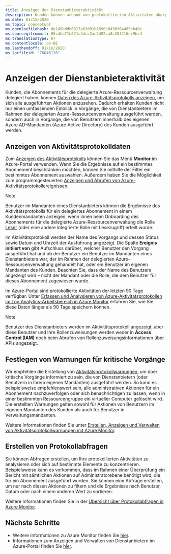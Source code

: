 ```yaml
---
title: Anzeigen der Dienstanbieteraktivität
description: Kunden können anhand von protokollierten Aktivitäten überprüfen, welche Aktionen Dienstanbieter im Rahmen der delegierten Azure-Ressourcenverwaltung ausgeführt haben.
ms.date: 01/15/2020
ms.topic: conceptual
ms.openlocfilehash: de149bddb6917a63d91b1890c0430f64465cb40c
ms.sourcegitcommit: 05cdbb71b621c4dcc2ae2d92ca8c20f216ec9bc4
ms.translationtype: HT
ms.contentlocale: de-DE
ms.lasthandoff: 01/16/2020
ms.locfileid: "76046110"
---
```

# <a name="view-service-provider-activity"></a>Anzeigen der Dienstanbieteraktivität

Kunden, die Abonnements für die delegierte Azure-Ressourcenverwaltung delegiert haben, können [Daten des Azure-Aktivitätsprotokolls anzeigen](../../azure-monitor/platform/platform-logs-overview.md), um sich alle ausgeführten Aktionen anzusehen. Dadurch erhalten Kunden nicht nur einen umfassenden Einblick in Vorgänge, die von Dienstanbietern im Rahmen der delegierten Azure-Ressourcenverwaltung ausgeführt werden, sondern auch in Vorgänge, die von Benutzern innerhalb des eigenen Azure AD-Mandanten (Azure Active Directory) des Kunden ausgeführt werden.

## <a name="view-activity-log-data"></a>Anzeigen von Aktivitätsprotokolldaten

Zum [Anzeigen des Aktivitätsprotokolls](../../azure-monitor/platform/activity-log-view.md) können Sie das Menü **Monitor** im Azure-Portal verwenden. Wenn Sie die Ergebnisse auf ein bestimmtes Abonnement beschränken möchten, können Sie mithilfe der Filter ein bestimmtes Abonnement auswählen. Außerdem haben Sie die Möglichkeit zum programmgesteuerten [Anzeigen und Abrufen von Azure-Aktivitätsprotokollereignissen](../../azure-monitor/platform/activity-log-view.md).

> [!NOTE]
> Benutzer im Mandanten eines Dienstanbieters können die Ergebnisse des Aktivitätsprotokolls für ein delegiertes Abonnement in einem Kundenmandanten anzeigen, wenn ihnen beim Onboarding des Abonnements für die delegierte Azure-Ressourcenverwaltung die Rolle [Leser](../../role-based-access-control/built-in-roles.md#reader) (oder eine andere integrierte Rolle mit Lesezugriff) erteilt wurde.

Im Aktivitätsprotokoll werden der Name des Vorgangs und dessen Status sowie Datum und Uhrzeit der Ausführung angezeigt. Die Spalte **Ereignis initiiert von** gibt Aufschluss darüber, welcher Benutzer den Vorgang ausgeführt hat und ob der Benutzer ein Benutzer im Mandanten eines Dienstanbieters war, der im Rahmen der delegierten Azure-Ressourcenverwaltung gehandelt hat, oder ein Benutzer im eigenen Mandanten des Kunden. Beachten Sie, dass der Name des Benutzers angezeigt wird – nicht der Mandant oder die Rolle, die dem Benutzer für dieses Abonnement zugewiesen wurde.

Im Azure-Portal sind protokollierte Aktivitäten der letzten 90 Tage verfügbar. Unter [Erfassen und Analysieren von Azure-Aktivitätsprotokollen im Log Analytics-Arbeitsbereich in Azure Monitor](../../azure-monitor/platform/activity-log-collect.md) erfahren Sie, wie Sie diese Daten länger als 90 Tage speichern können.

> [!NOTE]
> Benutzer des Dienstanbieters werden im Aktivitätsprotokoll angezeigt, aber diese Benutzer und Ihre Rollenzuweisungen werden weder in **Access Control (IAM)** noch beim Abrufen von Rollenzuweisungsinformationen über APIs angezeigt.

## <a name="set-alerts-for-critical-operations"></a>Festlegen von Warnungen für kritische Vorgänge

Wir empfehlen die Erstellung von [Aktivitätsprotokollwarnungen](../../azure-monitor/platform/activity-log-alerts.md), um über kritische Vorgänge informiert zu sein, die von Dienstanbietern (oder Benutzern in Ihrem eigenen Mandanten) ausgeführt werden. So kann es beispielsweise empfehlenswert sein, alle administrativen Aktionen für ein Abonnement nachzuverfolgen oder sich benachrichtigen zu lassen, wenn in einer bestimmten Ressourcengruppe ein virtueller Computer gelöscht wird. Die erstellten Warnungen gelten sowohl für Aktionen von Benutzern im eigenen Mandanten des Kunden als auch für Benutzer in Verwaltungsmandanten.

Weitere Informationen finden Sie unter [Erstellen, Anzeigen und Verwalten von Aktivitätsprotokollwarnungen mit Azure Monitor](../../azure-monitor/platform/alerts-activity-log.md).

## <a name="create-log-queries"></a>Erstellen von Protokollabfragen

Sie können Abfragen erstellen, um Ihre protokollierten Aktivitäten zu analysieren oder sich auf bestimmte Elemente zu konzentrieren. Beispielsweise kann es vorkommen, dass im Rahmen einer Überprüfung ein Bericht mit sämtlichen Aktionen auf Administratorebene benötigt wird, die für ein Abonnement ausgeführt wurden. Sie können eine Abfrage erstellen, um nur nach diesen Aktionen zu filtern und die Ergebnisse nach Benutzer, Datum oder nach einem anderen Wert zu sortieren.

Weitere Informationen finden Sie in der [Übersicht über Protokollabfragen in Azure Monitor](../../azure-monitor/log-query/log-query-overview.md).

## <a name="next-steps"></a>Nächste Schritte

- Weitere Informationen zu Azure Monitor finden Sie [hier](../../azure-monitor/index.yml).
- Informationen zum Anzeigen und Verwalten von Dienstanbietern im Azure-Portal finden Sie [hier](view-manage-service-providers.md).